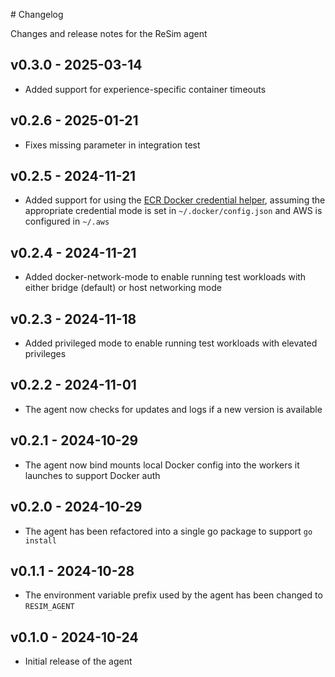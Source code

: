 <!-- markdownlint-disable MD041 -->

# Changelog

Changes and release notes for the ReSim agent

## v0.3.0 - 2025-03-14

- Added support for experience-specific container timeouts

## v0.2.6 - 2025-01-21

- Fixes missing parameter in integration test

## v0.2.5 - 2024-11-21

- Added support for using the [ECR Docker credential helper](https://github.com/awslabs/amazon-ecr-credential-helper/), assuming the appropriate credential mode is set in `~/.docker/config.json` and AWS is configured in `~/.aws`

## v0.2.4 - 2024-11-21

- Added docker-network-mode to enable running test workloads with either bridge (default) or host networking mode

## v0.2.3 - 2024-11-18

- Added privileged mode to enable running test workloads with elevated privileges

## v0.2.2 - 2024-11-01

- The agent now checks for updates and logs if a new version is available

## v0.2.1 - 2024-10-29

- The agent now bind mounts local Docker config into the workers it launches to support Docker auth

## v0.2.0 - 2024-10-29

- The agent has been refactored into a single go package to support `go install`

## v0.1.1 - 2024-10-28

- The environment variable prefix used by the agent has been changed to `RESIM_AGENT`

## v0.1.0 - 2024-10-24

- Initial release of the agent
